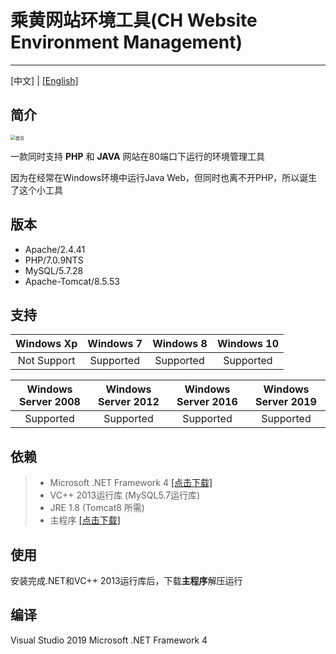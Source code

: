 # 乘黄网站环境工具(CH Website Environment Management)

------
[中文] | [[English]](README_EN.md)



## 简介

<img style="zoom: 50%;" src="https://i.loli.net/2020/04/09/N9dKUfM27a6eVc4.png"  alt="首页" align=center />



一款同时支持 **PHP** 和 **JAVA** 网站在80端口下运行的环境管理工具

因为在经常在Windows环境中运行Java Web，但同时也离不开PHP，所以诞生了这个小工具



## 版本
* Apache/2.4.41
* PHP/7.0.9NTS
* MySQL/5.7.28
* Apache-Tomcat/8.5.53



## 支持


| Windows Xp  | Windows 7 | Windows 8 | Windows 10 |
| :---------: | :-------: | :-------: | :--------: |
| Not Support | Supported | Supported | Supported  |

| Windows Server 2008 | Windows Server 2012 | Windows Server 2016 | Windows Server 2019 |
| :-----------------: | :-----------------: | :-----------------: | :-----------------: |
|      Supported      |      Supported      |      Supported      |      Supported      |



## 依赖

>* Microsoft .NET Framework 4 [[点击下载]](https://www.microsoft.com/zh-cn/download/details.aspx?id=17718)
>* VC++ 2013运行库 (MySQL5.7运行库)
>* JRE 1.8 (Tomcat8 所需)
>* 主程序 [[点击下载]](https://github.com/wzJun1/CH-Website-Environment-Management/releases/download/1.0.0/soft.zip)



##  使用

安装完成.NET和VC++ 2013运行库后，下载**主程序**解压运行



## 编译

Visual Studio 2019
Microsoft .NET Framework 4

